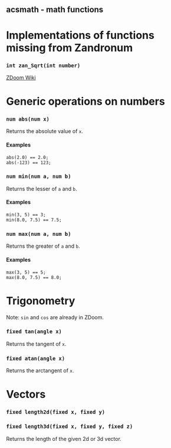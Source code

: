 acsmath - math functions
------------------------


Implementations of functions missing from Zandronum
===================================================

### `int zan_Sqrt(int number)`
[ZDoom Wiki](http://zdoom.org/wiki/Sqrt)

Generic operations on numbers
=============================

### `num abs(num x)`
Returns the absolute value of `x`.

#### Examples
    abs(2.0) == 2.0;
    abs(-123) == 123;

### `num min(num a, num b)`
Returns the lesser of `a` and `b`.

#### Examples
    min(3, 5) == 3;
    min(8.0, 7.5) == 7.5;

### `num max(num a, num b)`
Returns the greater of `a` and `b`.

#### Examples
    max(3, 5) == 5;
    max(8.0, 7.5) == 8.0;


Trigonometry
============

Note: `sin` and `cos` are already in ZDoom.

### `fixed tan(angle x)`
Returns the tangent of `x`.

### `fixed atan(angle x)`
Returns the arctangent of `x`.


Vectors
=======

### `fixed length2d(fixed x, fixed y)`
### `fixed length3d(fixed x, fixed y, fixed z)`
Returns the length of the given 2d or 3d vector.